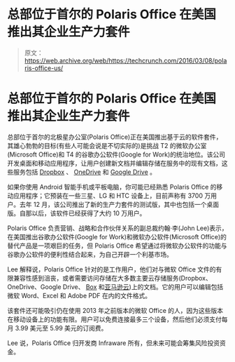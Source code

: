 # 总部位于首尔的 Polaris Office 在美国推出其企业生产力套件 

> 原文：<https://web.archive.org/web/https://techcrunch.com/2016/03/08/polaris-office-us/>

# 总部位于首尔的 Polaris Office 在美国推出其企业生产力套件

总部位于首尔的北极星办公室(Polaris Office)正在美国推出基于云的软件套件，其雄心勃勃的目标(有些人可能会说是不切实际的)是挑战 T2 的微软办公室(Microsoft Office)和 T4 的谷歌办公软件(Google for Work)的统治地位。该公司开发桌面和移动应用程序，让用户创建新文档并编辑存储在服务中的现有文档，这些服务包括 [Dropbox](https://web.archive.org/web/20221210032528/http://www.dropbox.com/) 、 [OneDrive](https://web.archive.org/web/20221210032528/https://onedrive.live.com/) 和 [Google Drive](https://web.archive.org/web/20221210032528/https://www.google.com/drive/) 。

如果你使用 Android 智能手机或平板电脑，你可能已经熟悉 Polaris Office 的移动应用程序；它预装在一些三星、LG 和 HTC 设备上，目前声称有 3700 万用户。去年 12 月，该公司推出了新的生产力套件的测试版，其中也包括一个桌面版。自那以后，该软件已经获得了大约 10 万用户。

Polaris Office 负责营销、战略和合作伙伴关系的副总裁约翰·李(John Lee)表示，在美国推出谷歌办公软件(Google for Work)和微软办公软件(Microsoft Office)的替代产品是一项艰巨的任务，但 Polaris Office 希望通过将微软办公软件的功能与谷歌办公软件的便利性结合起来，为自己开辟一个利基市场。

Lee 解释说，Polaris Office 针对的是工作用户，他们对与微软 Office 文件的有限兼容性感到沮丧，或者需要访问存储在大多数主要云存储服务(Dropbox、OneDrive、Google Drive、 [Box](https://web.archive.org/web/20221210032528/https://www.box.com/) 和[亚马逊云](https://web.archive.org/web/20221210032528/https://www.amazon.com/clouddrive/home))上的文档。它的用户可以编辑包括微软 Word、Excel 和 Adobe PDF 在内的文件格式。

该套件还可能吸引仍在使用 2013 年之前版本的微软 Office 的人，因为这些版本在移动设备上的功能有限。用户可以免费连接最多三个设备，然后他们必须支付每月 3.99 美元至 5.99 美元的订阅费。

Lee 说，Polaris Office 归开发商 Infraware 所有，但未来可能会筹集风险投资资金。